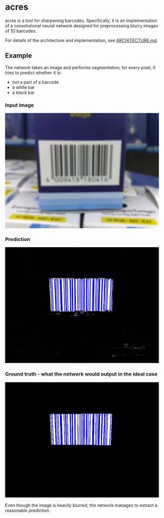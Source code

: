 # acres
acres is a tool for sharpening barcodes. Specifically, it is an implementation of a convolutional neural network designed for preprocessing blurry images of 1D barcodes.

For details of the architecture and implementation, see [ARCHITECTURE.md](./ARCHITECTURE.md).

## Example
The network takes an image and performs segmentation; for every pixel, it tries to predict whether it is:

 - not a part of a barcode
 - a white bar
 - a black bar

### Input image
![Input image](./doc/33_4009418180416-01_N95-2592x1944_scaledTo800x600bilinear.jpg)
### Prediction
![Prediction](./doc/33_4009418180416-01_N95-2592x1944_scaledTo800x600bilinear_prediction.png)
### Ground truth - what the network would output in the ideal case
![Ground truth](./doc/33_4009418180416-01_N95-2592x1944_scaledTo800x600bilinear_ground_truth.png)

Even though the image is heavily blurred, the network manages to extract a reasonable prediction.
